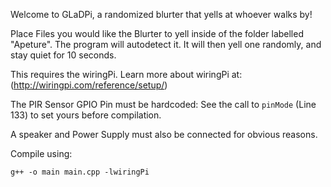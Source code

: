 Welcome to GLaDPi, a randomized blurter that 
yells at whoever walks by!

Place Files you would like the Blurter to yell
inside of the folder labelled "Apeture". The program will autodetect it.
It will then yell one randomly, and stay quiet for 10 seconds.


This requires the wiringPi. Learn more 
about wiringPi at: (http://wiringpi.com/reference/setup/)

The PIR Sensor GPIO Pin must be hardcoded:
See the call to `pinMode` (Line 133) to set yours before 
compilation. 


A speaker and Power Supply must also 
be connected for obvious reasons. 


Compile using:

`g++ -o main main.cpp -lwiringPi`
